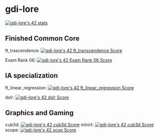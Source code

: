 # gdi-lore
[![gdi-lore's 42 stats](https://badge42.vercel.app/api/v2/cl2vovugg004509jpn9rzrjti/stats?cursusId=21&coalitionId=126)](https://github.com/JaeSeoKim/badge42)

## Finished Common Core

ft_trascendence: [![gdi-lore's 42 ft_transcendence Score](https://badge42.vercel.app/api/v2/cl2vovugg004509jpn9rzrjti/project/2389272)](https://github.com/JaeSeoKim/badge42)

Exam Rank 06: [![gdi-lore's 42 Exam Rank 06 Score](https://badge42.vercel.app/api/v2/cl2vovugg004509jpn9rzrjti/project/2387024)](https://github.com/JaeSeoKim/badge42)

## IA specialization

ft_linear_regression: [![gdi-lore's 42 ft_linear_regression Score](https://badge42.vercel.app/api/v2/cl2vovugg004509jpn9rzrjti/project/2465967)](https://github.com/JaeSeoKim/badge42)

dslr: [![gdi-lore's 42 dslr Score](https://badge42.vercel.app/api/v2/cl2vovugg004509jpn9rzrjti/project/2636416)](https://github.com/JaeSeoKim/badge42)

## Graphics and Gaming

cub3d: [![gdi-lore's 42 cub3d Score](https://badge42.vercel.app/api/v2/cl2vovugg004509jpn9rzrjti/project/2660178)](https://github.com/JaeSeoKim/badge42)
minirt: [![gdi-lore's 42 cub3d Score](https://badge42.vercel.app/api/v2/cl2vovugg004509jpn9rzrjti/project/2660178)](https://github.com/JaeSeoKim/badge42)
scope: [![gdi-lore's 42 scop Score](https://badge42.vercel.app/api/v2/cl2vovugg004509jpn9rzrjti/project/2992444)](https://github.com/JaeSeoKim/badge42)


